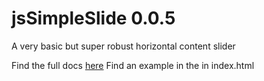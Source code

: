 jsSimpleSlide 0.0.5
===================

A very basic but super robust horizontal content slider

Find the full docs [here](http://jssimpleslide.konsultaner.de)
Find an example in the in index.html